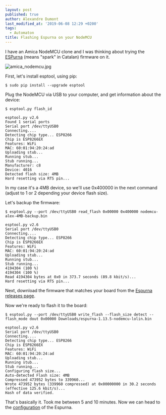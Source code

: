 ```yaml
---
layout: post
published: true
author: Alexandre Dumont
last_modified_at: '2019-06-08 12:29 +0200'
tags:
  - Automaton
title: Flashing Espurna on your NodeMCU
---
```

I have an Amica NodeMCU clone and I was thinking about trying the [ESPurna](https://github.com/xoseperez/espurna/wiki/Hardware) (means "spark" in Catalan) firmware on it.

![amica_nodemcu.jpg]({{site.baseurl}}/images/amica_nodemcu.jpg)

First, let's install esptool, using pip:

```nosynthax
$ sudo pip install --upgrade esptool
```

Plug the NodeMCU via USB to your computer, and get information about the device:

```nosynthax
$ esptool.py flash_id

esptool.py v2.6
Found 1 serial ports
Serial port /dev/ttyUSB0
Connecting....
Detecting chip type... ESP8266
Chip is ESP8266EX
Features: WiFi
MAC: 60:01:94:20:24:ad
Uploading stub...
Running stub...
Stub running...
Manufacturer: c8
Device: 4016
Detected flash size: 4MB
Hard resetting via RTS pin...
```

In my case it's a 4MB device, so we'll use 0x400000 in the next command (adjust to 1 or 2 depending your device flash size).

Let's backup the firmware:

```nosynthax
$ esptool.py --port /dev/ttyUSB0 read_flash 0x00000 0x400000 nodemcu-alex-4MB-backup.bin

esptool.py v2.6
Serial port /dev/ttyUSB0
Connecting....
Detecting chip type... ESP8266
Chip is ESP8266EX
Features: WiFi
MAC: 60:01:94:20:24:ad
Uploading stub...
Running stub...
Stub running...
4194304 (100 %)
4194304 (100 %)
Read 4194304 bytes at 0x0 in 373.7 seconds (89.8 kbit/s)...
Hard resetting via RTS pin...
```

Next, download the firmware that matches your board from the [Espurna releases page](https://github.com/xoseperez/espurna/releases/).

Now we're ready to flash it to the board:

```
$ esptool.py --port /dev/ttyUSB0 write_flash --flash_size detect --flash_mode dout 0x00000 Downloads/espurna-1.13.5-nodemcu-lolin.bin

esptool.py v2.6
Serial port /dev/ttyUSB0
Connecting....
Detecting chip type... ESP8266
Chip is ESP8266EX
Features: WiFi
MAC: 60:01:94:20:24:ad
Uploading stub...
Running stub...
Stub running...
Configuring flash size...
Auto-detected Flash size: 4MB
Compressed 473952 bytes to 339960...
Wrote 473952 bytes (339960 compressed) at 0x00000000 in 30.2 seconds (effective 125.6 kbit/s)...
Hash of data verified.
```

That's basically it. Took me between 5 and 10 minutes. Now we can head to the [configuration](https://github.com/xoseperez/espurna/wiki/Configuration) of the Espurna.